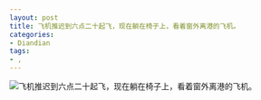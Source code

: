 ```yaml
---
layout: post
title: 飞机推迟到六点二十起飞，现在躺在椅子上，看着窗外离港的飞机。
categories:
- Diandian
tags:
- , 
---
```


![飞机推迟到六点二十起飞，现在躺在椅子上，看着窗外离港的飞机。](http://m2.img.srcdd.com/farm4/d/2012/0901/14/56D78D410AD9224446D2DC665DBCB06F_B500_900_500_667.JPEG "飞机推迟到六点二十起飞，现在躺在椅子上，看着窗外离港的飞机。")
